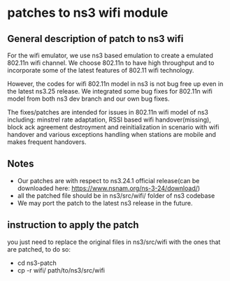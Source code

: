 # patches to ns3 wifi module

## General description of patch to ns3 wifi

For the wifi emulator, we use ns3 based emulation to create a emulated 802.11n wifi channel. We choose 802.11n to have high throughput and to incorporate some of the latest features of 802.11 wifi technology.

However, the codes for wifi 802.11n model in ns3 is not bug free up even in the latest ns3.25 release. We integrated some bug fixes for 802.11n wifi model from both ns3 dev branch and our own bug fixes. 

The fixes/patches are intended for issues in 802.11n wifi model of ns3 including:
minstrel rate adaptation, RSSI based wifi handover(missing), block ack agreement destroyment and reinitialization in scenario with wifi handover and various exceptions handling when stations are mobile and makes frequent handovers.

## Notes

* Our patches are with respect to ns3.24.1 official release(can be downloaded here: https://www.nsnam.org/ns-3-24/download/)
* all the patched file should be in ns3/src/wifi/ folder of ns3 codebase
* We may port the patch to the latest ns3 release in the future.

## instruction to apply the patch
you just need to replace the original files in ns3/src/wifi with the ones that are patched, to do so:
* cd ns3-patch
* cp -r wifi/ path/to/ns3/src/wifi

